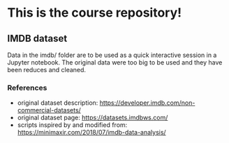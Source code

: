 # This is the course repository!



## IMDB dataset
Data in the imdb/ folder are to be used as a quick interactive session in a Jupyter notebook. The original data were too big to be used and they have been reduces and cleaned. 

### References
- original dataset description: https://developer.imdb.com/non-commercial-datasets/
- original dataset page: https://datasets.imdbws.com/
- scripts inspired by and modified from: https://minimaxir.com/2018/07/imdb-data-analysis/
